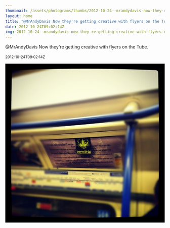 ```yaml
---
thumbnail: /assets/photograms/thumbs/2012-10-24--mrandydavis-now-they-re-getting-creative-with-flyers-on-the-tube-.png
layout: home
title: "@MrAndyDavis Now they're getting creative with flyers on the Tube."
date: 2012-10-24T09:02:14Z
img: 2012-10-24--mrandydavis-now-they-re-getting-creative-with-flyers-on-the-tube-.jpg
---
```


@MrAndyDavis Now they're getting creative with flyers on the Tube.

<small>2012-10-24T09:02:14Z</small>

![@MrAndyDavis Now they're getting creative with flyers on the Tube.](/assets/photograms/original/2012-10-24--mrandydavis-now-they-re-getting-creative-with-flyers-on-the-tube-.jpg)
